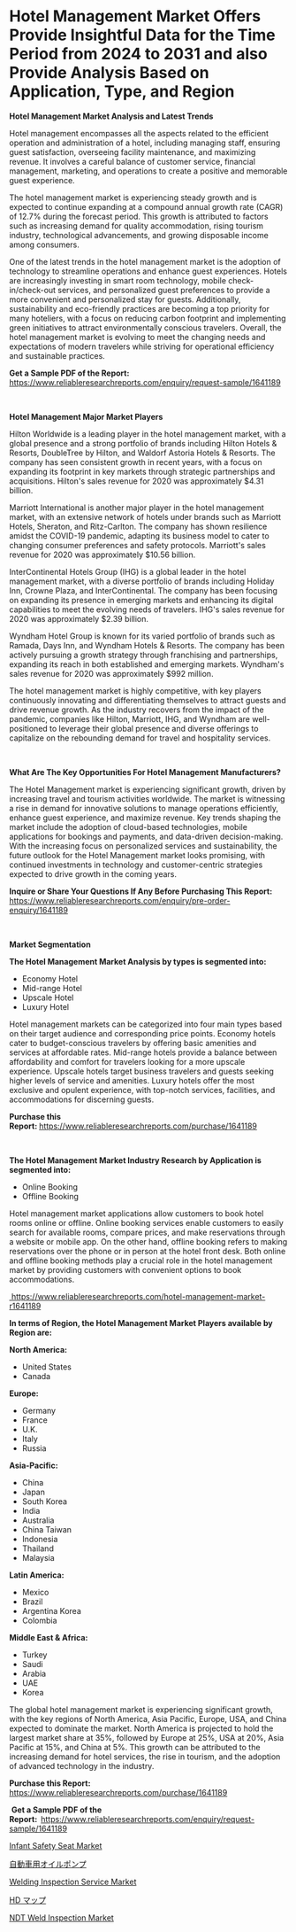 <p><h1>Hotel Management Market Offers Provide Insightful Data for the Time Period from 2024 to 2031 and also Provide Analysis Based on Application, Type, and Region</h1></p><p><strong>Hotel Management Market Analysis and Latest Trends</strong></p>
<p><p>Hotel management encompasses all the aspects related to the efficient operation and administration of a hotel, including managing staff, ensuring guest satisfaction, overseeing facility maintenance, and maximizing revenue. It involves a careful balance of customer service, financial management, marketing, and operations to create a positive and memorable guest experience.</p><p>The hotel management market is experiencing steady growth and is expected to continue expanding at a compound annual growth rate (CAGR) of 12.7% during the forecast period. This growth is attributed to factors such as increasing demand for quality accommodation, rising tourism industry, technological advancements, and growing disposable income among consumers.</p><p>One of the latest trends in the hotel management market is the adoption of technology to streamline operations and enhance guest experiences. Hotels are increasingly investing in smart room technology, mobile check-in/check-out services, and personalized guest preferences to provide a more convenient and personalized stay for guests. Additionally, sustainability and eco-friendly practices are becoming a top priority for many hoteliers, with a focus on reducing carbon footprint and implementing green initiatives to attract environmentally conscious travelers. Overall, the hotel management market is evolving to meet the changing needs and expectations of modern travelers while striving for operational efficiency and sustainable practices.</p></p>
<p><strong>Get a Sample PDF of the Report:&nbsp;</strong> <a href="https://www.reliableresearchreports.com/enquiry/request-sample/1641189">https://www.reliableresearchreports.com/enquiry/request-sample/1641189</a></p>
<p>&nbsp;</p>
<p><strong>Hotel Management Major Market Players</strong></p>
<p><p>Hilton Worldwide is a leading player in the hotel management market, with a global presence and a strong portfolio of brands including Hilton Hotels & Resorts, DoubleTree by Hilton, and Waldorf Astoria Hotels & Resorts. The company has seen consistent growth in recent years, with a focus on expanding its footprint in key markets through strategic partnerships and acquisitions. Hilton's sales revenue for 2020 was approximately $4.31 billion.</p><p>Marriott International is another major player in the hotel management market, with an extensive network of hotels under brands such as Marriott Hotels, Sheraton, and Ritz-Carlton. The company has shown resilience amidst the COVID-19 pandemic, adapting its business model to cater to changing consumer preferences and safety protocols. Marriott's sales revenue for 2020 was approximately $10.56 billion.</p><p>InterContinental Hotels Group (IHG) is a global leader in the hotel management market, with a diverse portfolio of brands including Holiday Inn, Crowne Plaza, and InterContinental. The company has been focusing on expanding its presence in emerging markets and enhancing its digital capabilities to meet the evolving needs of travelers. IHG's sales revenue for 2020 was approximately $2.39 billion.</p><p>Wyndham Hotel Group is known for its varied portfolio of brands such as Ramada, Days Inn, and Wyndham Hotels & Resorts. The company has been actively pursuing a growth strategy through franchising and partnerships, expanding its reach in both established and emerging markets. Wyndham's sales revenue for 2020 was approximately $992 million.</p><p>The hotel management market is highly competitive, with key players continuously innovating and differentiating themselves to attract guests and drive revenue growth. As the industry recovers from the impact of the pandemic, companies like Hilton, Marriott, IHG, and Wyndham are well-positioned to leverage their global presence and diverse offerings to capitalize on the rebounding demand for travel and hospitality services.</p></p>
<p>&nbsp;</p>
<p><strong>What Are The Key Opportunities For Hotel Management Manufacturers?</strong></p>
<p><p>The Hotel Management market is experiencing significant growth, driven by increasing travel and tourism activities worldwide. The market is witnessing a rise in demand for innovative solutions to manage operations efficiently, enhance guest experience, and maximize revenue. Key trends shaping the market include the adoption of cloud-based technologies, mobile applications for bookings and payments, and data-driven decision-making. With the increasing focus on personalized services and sustainability, the future outlook for the Hotel Management market looks promising, with continued investments in technology and customer-centric strategies expected to drive growth in the coming years.</p></p>
<p><strong>Inquire or Share Your Questions If Any Before Purchasing This Report:</strong> <a href="https://www.reliableresearchreports.com/enquiry/pre-order-enquiry/1641189">https://www.reliableresearchreports.com/enquiry/pre-order-enquiry/1641189</a></p>
<p>&nbsp;</p>
<p><strong>Market Segmentation</strong></p>
<p><strong>The Hotel Management Market Analysis by types is segmented into:</strong></p>
<p><ul><li>Economy Hotel</li><li>Mid-range Hotel</li><li>Upscale Hotel</li><li>Luxury Hotel</li></ul></p>
<p><p>Hotel management markets can be categorized into four main types based on their target audience and corresponding price points. Economy hotels cater to budget-conscious travelers by offering basic amenities and services at affordable rates. Mid-range hotels provide a balance between affordability and comfort for travelers looking for a more upscale experience. Upscale hotels target business travelers and guests seeking higher levels of service and amenities. Luxury hotels offer the most exclusive and opulent experience, with top-notch services, facilities, and accommodations for discerning guests.</p></p>
<p><strong>Purchase this Report:&nbsp;</strong><a href="https://www.reliableresearchreports.com/purchase/1641189">https://www.reliableresearchreports.com/purchase/1641189</a></p>
<p>&nbsp;</p>
<p><strong>The Hotel Management Market Industry Research by Application is segmented into:</strong></p>
<p><ul><li>Online Booking</li><li>Offline Booking</li></ul></p>
<p><p>Hotel management market applications allow customers to book hotel rooms online or offline. Online booking services enable customers to easily search for available rooms, compare prices, and make reservations through a website or mobile app. On the other hand, offline booking refers to making reservations over the phone or in person at the hotel front desk. Both online and offline booking methods play a crucial role in the hotel management market by providing customers with convenient options to book accommodations.</p></p>
<p><a href="https://www.reliableresearchreports.com/hotel-management-market-r1641189">&nbsp;https://www.reliableresearchreports.com/hotel-management-market-r1641189</a></p>
<p><strong>In terms of Region, the Hotel Management Market Players available by Region are:</strong></p>
<p>
    <p> <strong> North America: </strong>
        <ul>
            <li>United States</li>
            <li>Canada</li>
        </ul>
        </p> 
    <p> <strong> Europe: </strong>
        <ul>
            <li>Germany</li>
            <li>France</li>
            <li>U.K.</li>
            <li>Italy</li>
            <li>Russia</li>
        </ul>
        </p> 
    <p> <strong> Asia-Pacific: </strong>
        <ul>
            <li>China</li>
            <li>Japan</li>
            <li>South Korea</li>
            <li>India</li>
            <li>Australia</li>
            <li>China Taiwan</li>
            <li>Indonesia</li>
            <li>Thailand</li>
            <li>Malaysia</li>
        </ul>
        </p> 
    <p> <strong> Latin America: </strong>
        <ul>
            <li>Mexico</li>
            <li>Brazil</li>
            <li>Argentina Korea</li>
            <li>Colombia</li>
        </ul>
        </p> 
    <p> <strong> Middle East & Africa: </strong>
        <ul>
            <li>Turkey</li>
            <li>Saudi</li>
            <li>Arabia</li>
            <li>UAE</li>
            <li>Korea</li>
        </ul>
    </p>
    </p>
<p><p>The global hotel management market is experiencing significant growth, with the key regions of North America, Asia Pacific, Europe, USA, and China expected to dominate the market. North America is projected to hold the largest market share at 35%, followed by Europe at 25%, USA at 20%, Asia Pacific at 15%, and China at 5%. This growth can be attributed to the increasing demand for hotel services, the rise in tourism, and the adoption of advanced technology in the industry.</p></p>
<p><strong>Purchase this Report: </strong><a href="https://www.reliableresearchreports.com/purchase/1641189">https://www.reliableresearchreports.com/purchase/1641189</a></p>
<p>&nbsp;<strong>Get a Sample PDF of the Report:&nbsp;&nbsp;</strong><a href="https://www.reliableresearchreports.com/enquiry/request-sample/1641189">https://www.reliableresearchreports.com/enquiry/request-sample/1641189</a></p>
<p><strong></strong></p>
<p><p><a href="https://issuu.com/reportprime-2/docs/infant-safety-seat-market-size-2030.pptx">Infant Safety Seat Market</a></p><p><a href="https://github.com/EstelWisozk1/Market-Research-Report-List-1/blob/main/252336260158.md">自動車用オイルポンプ</a></p><p><a href="https://github.com/lubmix/Market-Research-Report-List-2/blob/main/welding-inspection-service-market.md">Welding Inspection Service Market</a></p><p><a href="https://github.com/andym141978/Market-Research-Report-List-1/blob/main/572993260159.md">HD マップ</a></p><p><a href="https://github.com/Hazelklievgspy6vdcsmu106w/Market-Research-Report-List-2/blob/main/ndt-weld-inspection-market.md">NDT Weld Inspection Market</a></p></p>